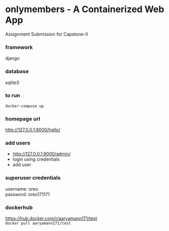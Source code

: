 # onlymembers - A Containerized Web App
Assignment Submission for Capstone-II

### framework
django

### database
sqlite3

### to run
`docker-compose up`

### homepage url
http://127.0.0.1:8000/hello/

### add users
* http://127.0.0.1:8000/admin/
* login using credentials
* add user

### superuser credentials
username: oreo\
password: oreo171171

### dockerhub
https://hub.docker.com/r/aaryamann171/test \
`docker pull aaryamann171/test`

